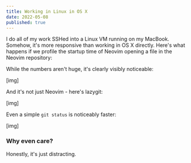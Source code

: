 ```yaml
---
title: Working in Linux in OS X
date: 2022-05-08
published: true
---
```


I do all of my work SSHed into a Linux VM running on my MacBook. Somehow, it's more responsive than working in OS X directly.
Here's what happens if we profile the startup time of Neovim opening a file in the Neovim repository:

While the numbers aren't huge, it's clearly visibly noticeable:

[img]

And it's not just Neovim - here's lazygit:

[img]

Even a simple `git status` is noticeably faster:

[img]

### Why even care?

Honestly, it's just distracting.
